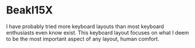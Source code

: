 # Beakl15X
I have probably tried more keyboard layouts than most keyboard enthusiasts even know exist. This keyboard layout focuses on what I deem to be the most important aspect of any layout, human comfort.
